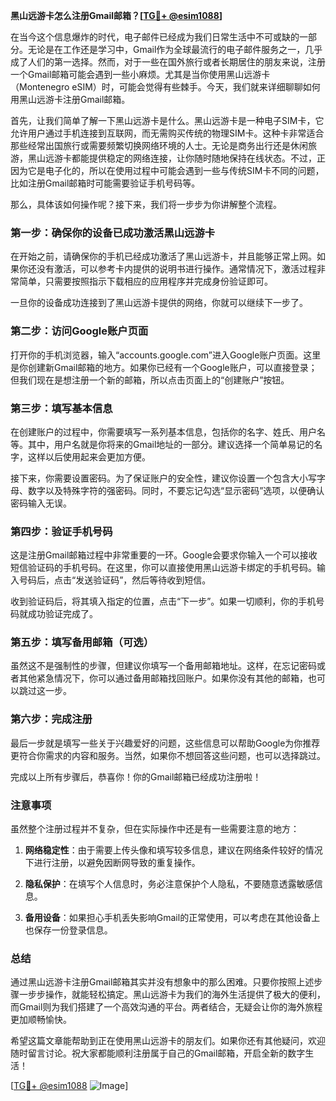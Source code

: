 **黑山远游卡怎么注册Gmail邮箱？[[TG💪+ @esim1088](https://t.me/s/esim1088)]**

在当今这个信息爆炸的时代，电子邮件已经成为我们日常生活中不可或缺的一部分。无论是在工作还是学习中，Gmail作为全球最流行的电子邮件服务之一，几乎成了人们的第一选择。然而，对于一些在国外旅行或者长期居住的朋友来说，注册一个Gmail邮箱可能会遇到一些小麻烦。尤其是当你使用黑山远游卡（Montenegro eSIM）时，可能会觉得有些棘手。今天，我们就来详细聊聊如何用黑山远游卡注册Gmail邮箱。

首先，让我们简单了解一下黑山远游卡是什么。黑山远游卡是一种电子SIM卡，它允许用户通过手机连接到互联网，而无需购买传统的物理SIM卡。这种卡非常适合那些经常出国旅行或需要频繁切换网络环境的人士。无论是商务出行还是休闲旅游，黑山远游卡都能提供稳定的网络连接，让你随时随地保持在线状态。不过，正因为它是电子化的，所以在使用过程中可能会遇到一些与传统SIM卡不同的问题，比如注册Gmail邮箱时可能需要验证手机号码等。

那么，具体该如何操作呢？接下来，我们将一步步为你讲解整个流程。

### **第一步：确保你的设备已成功激活黑山远游卡**

在开始之前，请确保你的手机已经成功激活了黑山远游卡，并且能够正常上网。如果你还没有激活，可以参考卡内提供的说明书进行操作。通常情况下，激活过程非常简单，只需要按照指示下载相应的应用程序并完成身份验证即可。

一旦你的设备成功连接到了黑山远游卡提供的网络，你就可以继续下一步了。

### **第二步：访问Google账户页面**

打开你的手机浏览器，输入“accounts.google.com”进入Google账户页面。这里是你创建新Gmail邮箱的地方。如果你已经有一个Google账户，可以直接登录；但我们现在是想注册一个新的邮箱，所以点击页面上的“创建账户”按钮。

### **第三步：填写基本信息**

在创建账户的过程中，你需要填写一系列基本信息，包括你的名字、姓氏、用户名等。其中，用户名就是你将来的Gmail地址的一部分。建议选择一个简单易记的名字，这样以后使用起来会更加方便。

接下来，你需要设置密码。为了保证账户的安全性，建议你设置一个包含大小写字母、数字以及特殊字符的强密码。同时，不要忘记勾选“显示密码”选项，以便确认密码输入无误。

### **第四步：验证手机号码**

这是注册Gmail邮箱过程中非常重要的一环。Google会要求你输入一个可以接收短信验证码的手机号码。在这里，你可以直接使用黑山远游卡绑定的手机号码。输入号码后，点击“发送验证码”，然后等待收到短信。

收到验证码后，将其填入指定的位置，点击“下一步”。如果一切顺利，你的手机号码就成功验证完成了。

### **第五步：填写备用邮箱（可选）**

虽然这不是强制性的步骤，但建议你填写一个备用邮箱地址。这样，在忘记密码或者其他紧急情况下，你可以通过备用邮箱找回账户。如果你没有其他的邮箱，也可以跳过这一步。

### **第六步：完成注册**

最后一步就是填写一些关于兴趣爱好的问题，这些信息可以帮助Google为你推荐更符合你需求的内容和服务。当然，如果你不想回答这些问题，也可以选择跳过。

完成以上所有步骤后，恭喜你！你的Gmail邮箱已经成功注册啦！

### **注意事项**

虽然整个注册过程并不复杂，但在实际操作中还是有一些需要注意的地方：

1. **网络稳定性**：由于需要上传头像和填写较多信息，建议在网络条件较好的情况下进行注册，以避免因断网导致的重复操作。
   
2. **隐私保护**：在填写个人信息时，务必注意保护个人隐私，不要随意透露敏感信息。

3. **备用设备**：如果担心手机丢失影响Gmail的正常使用，可以考虑在其他设备上也保存一份登录信息。

### **总结**

通过黑山远游卡注册Gmail邮箱其实并没有想象中的那么困难。只要你按照上述步骤一步步操作，就能轻松搞定。黑山远游卡为我们的海外生活提供了极大的便利，而Gmail则为我们搭建了一个高效沟通的平台。两者结合，无疑会让你的海外旅程更加顺畅愉快。

希望这篇文章能帮助到正在使用黑山远游卡的朋友们。如果你还有其他疑问，欢迎随时留言讨论。祝大家都能顺利注册属于自己的Gmail邮箱，开启全新的数字生活！

[[TG💪+ @esim1088](https://t.me/s/esim1088) ![Image](https://i.postimg.cc/4NQfJmqS/Snipaste-2025-05-13-00-14-12.png)]